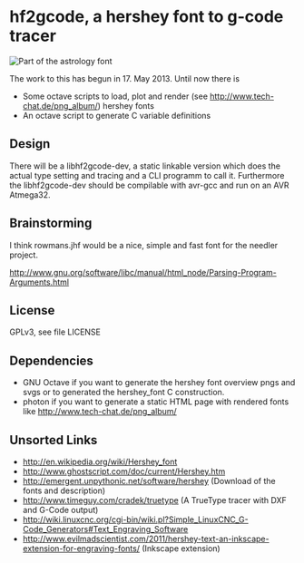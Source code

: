 hf2gcode, a hershey font to g-code tracer
=========================================
![Part of the astrology font](http://tech-chat.de/png_album/atrology_part2.png)

The work to this has begun in 17. May 2013. Until now there is
*  Some octave scripts to load, plot and render (see http://www.tech-chat.de/png_album/) hershey fonts
*  An octave script to generate C variable definitions

Design
------
There will be a libhf2gcode-dev, a static linkable version which does the actual type setting
and tracing and a CLI programm to call it. Furthermore the libhf2gcode-dev should be compilable
with avr-gcc and run on an AVR Atmega32.

Brainstorming
-------------
I think rowmans.jhf would be a nice, simple and fast font for the needler project.

http://www.gnu.org/software/libc/manual/html_node/Parsing-Program-Arguments.html

License
-------
GPLv3, see file LICENSE

Dependencies
------------
*  GNU Octave if you want to generate the hershey font overview pngs and svgs or
to generated the hershey_font C construction.
*  photon if you want to generate a static HTML page with rendered fonts like http://www.tech-chat.de/png_album/

Unsorted Links
--------------

*  http://en.wikipedia.org/wiki/Hershey_font
*  http://www.ghostscript.com/doc/current/Hershey.htm
*  http://emergent.unpythonic.net/software/hershey (Download of the fonts and description)
*  http://www.timeguy.com/cradek/truetype (A TrueType tracer with DXF and G-Code output)
*  http://wiki.linuxcnc.org/cgi-bin/wiki.pl?Simple_LinuxCNC_G-Code_Generators#Text_Engraving_Software
*  http://www.evilmadscientist.com/2011/hershey-text-an-inkscape-extension-for-engraving-fonts/ (Inkscape extension)
